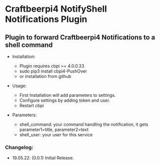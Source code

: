 # Craftbeerpi4 NotifyShell Notifications Plugin

## Plugin to forward Craftbeerpi4 Notifications to a shell command

- Installation:

	- Plugin requires cbpi >= 4.0.0.33
	- sudo pip3 install cbpi4-PushOver
	- or installation from github


- Usage:

	- First Installation will add parameters to settings.
	- Configure settings by adding token and user.
	- Restart cbpi

- Parameters:

	- shell_command: your command handling the notification, it gets parameter1=title, parameter2=text
	- shell_user: your user for this service

### Changelog:

- 19.05.22: (0.0.1) Initial Release.
